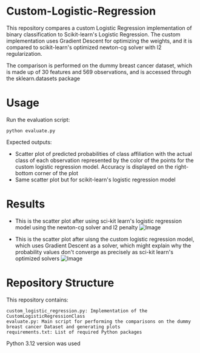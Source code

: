 # Custom-Logistic-Regression

This repository compares a custom Logistic Regression implementation of binary classification to Scikit-learn's 
Logistic Regression.
The custom implementation uses Gradient Descent for optimizing the weights, and it is compared to scikit-learn's 
optimized newton-cg solver with l2 regularization.

The comparison is performed on the dummy breast cancer dataset, which is made up of 30 features and 569 observations, and 
is accessed through the sklearn.datasets package

# Usage

Run the evaluation script:

    python evaluate.py

Expected outputs:
- Scatter plot of predicted probabilities of class affiliation with the actual class of each observation represented by 
the color of the points for the custom logistic regression model. Accuracy is displayed on the right-bottom corner of 
the plot
- Same scatter plot but for scikit-learn's logistic regression model

# Results

- This is the scatter plot after using sci-kit learn's logistic regression model using the newton-cg solver and l2 
penalty
    ![Image](https://github.com/user-attachments/assets/86e843c7-51c2-45f5-9f4e-985df8b4784e)

- This is the scatter plot after uisng the custom logistic regression model, which uses Gradient Descent as a solver, 
which might explain why the probability values don't converge as precisely as sci-kit learn's optimized solvers
    ![Image](https://github.com/user-attachments/assets/e946df60-7def-4731-8ada-41a2de826399)

# Repository Structure

This repository contains:

    custom_logistic_regression.py: Implementation of the CustomLogisticRegressionClass
    evaluate.py: Main script for performing the comparisons on the dummy breast cancer Dataset and generating plots
    requirements.txt: List of required Python packages

Python 3.12 version was used
